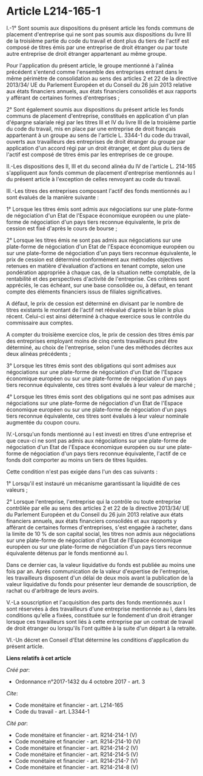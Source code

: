 # Article L214-165-1

I.-1° Sont soumis aux dispositions du présent article les fonds communs de placement d'entreprise qui ne sont pas soumis aux
dispositions du livre III de la troisième partie du code du travail et dont plus du tiers de l'actif est composé de titres
émis par une entreprise de droit étranger ou par toute autre entreprise de droit étranger appartenant au même groupe.

Pour l'application du présent article, le groupe mentionné à l'alinéa précédent s'entend comme l'ensemble des entreprises
entrant dans le même périmètre de consolidation au sens des articles 2 et 22 de la directive 2013/34/ UE du Parlement
Européen et du Conseil du 26 juin 2013 relative aux états financiers annuels, aux états financiers consolidés et aux rapports
y afférant de certaines formes d'entreprises ;

2° Sont également soumis aux dispositions du présent article les fonds communs de placement d'entreprise, constitués en
application d'un plan d'épargne salariale régi par les titres III et IV du livre III de la troisième partie du code du
travail, mis en place par une entreprise de droit français appartenant à un groupe au sens de l'article L. 3344-1 du code du
travail, ouverts aux travailleurs des entreprises de droit étranger du groupe par application d'un accord régi par un droit
étranger, et dont plus du tiers de l'actif est composé de titres émis par les entreprises de ce groupe.

II.-Les dispositions des II, III et du second alinéa du IV de l'article L. 214-165 s'appliquent aux fonds commun de placement
d'entreprise mentionnés au I du présent article à l'exception de celles renvoyant au code du travail.

III.-Les titres des entreprises composant l'actif des fonds mentionnés au I sont évalués de la manière suivante :

1° Lorsque les titres émis sont admis aux négociations sur une plate-forme de négociation d'un Etat de l'Espace économique
européen ou une plate-forme de négociation d'un pays tiers reconnue équivalente, le prix de cession est fixé d'après le cours
de bourse ;

2° Lorsque les titres émis ne sont pas admis aux négociations sur une plate-forme de négociation d'un Etat de l'Espace
économique européen ou sur une plate-forme de négociation d'un pays tiers reconnue équivalente, le prix de cession est
déterminé conformément aux méthodes objectives retenues en matière d'évaluation d'actions en tenant compte, selon une
pondération appropriée à chaque cas, de la situation nette comptable, de la rentabilité et des perspectives d'activité de
l'entreprise. Ces critères sont appréciés, le cas échéant, sur une base consolidée ou, à défaut, en tenant compte des
éléments financiers issus de filiales significatives.

A défaut, le prix de cession est déterminé en divisant par le nombre de titres existants le montant de l'actif net réévalué
d'après le bilan le plus récent. Celui-ci est ainsi déterminé à chaque exercice sous le contrôle du commissaire aux comptes.

A compter du troisième exercice clos, le prix de cession des titres émis par des entreprises employant moins de cinq cents
travailleurs peut être déterminé, au choix de l'entreprise, selon l'une des méthodes décrites aux deux alinéas précédents ;

3° Lorsque les titres émis sont des obligations qui sont admises aux négociations sur une plate-forme de négociation d'un
Etat de l'Espace économique européen ou sur une plate-forme de négociation d'un pays tiers reconnue équivalente, ces titres
sont évalués à leur valeur de marché ;

4° Lorsque les titres émis sont des obligations qui ne sont pas admises aux négociations sur une plate-forme de négociation
d'un Etat de l'Espace économique européen ou sur une plate-forme de négociation d'un pays tiers reconnue équivalente, ces
titres sont évalués à leur valeur nominale augmentée du coupon couru.

IV.-Lorsqu'un fonds mentionné au I est investi en titres d'une entreprise et que ceux-ci ne sont pas admis aux négociations
sur une plate-forme de négociation d'un Etat de l'Espace économique européen ou sur une plate-forme de négociation d'un pays
tiers reconnue équivalente, l'actif de ce fonds doit comporter au moins un tiers de titres liquides.

Cette condition n'est pas exigée dans l'un des cas suivants :

1° Lorsqu'il est instauré un mécanisme garantissant la liquidité de ces valeurs ;

2° Lorsque l'entreprise, l'entreprise qui la contrôle ou toute entreprise contrôlée par elle au sens des articles 2 et 22 de
la directive 2013/34/ UE du Parlement Européen et du Conseil du 26 juin 2013 relative aux états financiers annuels, aux états
financiers consolidés et aux rapports y afférant de certaines formes d'entreprises, s'est engagée à racheter, dans la limite
de 10 % de son capital social, les titres non admis aux négociations sur une plate-forme de négociation d'un Etat de l'Espace
économique européen ou sur une plate-forme de négociation d'un pays tiers reconnue équivalente détenus par le fonds mentionné
au I.

Dans ce dernier cas, la valeur liquidative du fonds est publiée au moins une fois par an. Après communication de la valeur
d'expertise de l'entreprise, les travailleurs disposent d'un délai de deux mois avant la publication de la valeur liquidative
du fonds pour présenter leur demande de souscription, de rachat ou d'arbitrage de leurs avoirs.

V.-La souscription et l'acquisition des parts des fonds mentionnés aux I sont réservées à des travailleurs d'une entreprise
mentionnée au I, dans les conditions qu'elle a fixées, constituée sur le fondement d'un droit étranger lorsque ces
travailleurs sont liés à cette entreprise par un contrat de travail de droit étranger ou lorsqu'ils l'ont quittée à la suite
d'un départ à la retraite.

VI.-Un décret en Conseil d'Etat détermine les conditions d'application du présent article.

**Liens relatifs à cet article**

_Créé par_:

  - Ordonnance n°2017-1432 du 4 octobre 2017 - art. 3

_Cite_:

  - Code monétaire et financier - art. L214-165
  - Code du travail - art. L3344-1

_Cité par_:

  - Code monétaire et financier - art. R214-214-1 (V)
  - Code monétaire et financier - art. R214-214-10 (V)
  - Code monétaire et financier - art. R214-214-2 (V)
  - Code monétaire et financier - art. R214-214-5 (V)
  - Code monétaire et financier - art. R214-214-7 (V)
  - Code monétaire et financier - art. R214-214-8 (V)
